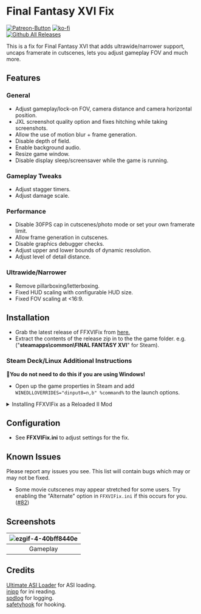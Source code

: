 # Final Fantasy XVI Fix
[![Patreon-Button](https://github.com/user-attachments/assets/4f074cf5-3a94-4fe8-b915-35270f762b72)](https://www.patreon.com/Wintermance) [![ko-fi](https://ko-fi.com/img/githubbutton_sm.svg)](https://ko-fi.com/W7W01UAI9)<br />
[![Github All Releases](https://img.shields.io/github/downloads/Lyall/FFXVIFix/total.svg)](https://github.com/Lyall/FFXVIFix/releases)

This is a fix for Final Fantasy XVI that adds ultrawide/narrower support, uncaps framerate in cutscenes, lets you adjust gameplay FOV and much more.

## Features
### General
- Adjust gameplay/lock-on FOV, camera distance and camera horizontal position.
- JXL screenshot quality option and fixes hitching while taking screenshots.
- Allow the use of motion blur + frame generation.
- Disable depth of field.
- Enable background audio.
- Resize game window.
- Disable display sleep/screensaver while the game is running.

### Gameplay Tweaks
- Adjust stagger timers.
- Adjust damage scale.

### Performance
- Disable 30FPS cap in cutscenes/photo mode or set your own framerate limit.
- Allow frame generation in cutscenes.
- Disable graphics debugger checks.
- Adjust upper and lower bounds of dynamic resolution.
- Adjust level of detail distance.
 
### Ultrawide/Narrower
- Remove pillarboxing/letterboxing.
- Fixed HUD scaling with configurable HUD size.
- Fixed FOV scaling at <16:9.

## Installation
- Grab the latest release of FFXVIFix from [here.](https://github.com/Lyall/FFXVIFix/releases)
- Extract the contents of the release zip in to the the game folder. e.g. ("**steamapps\common\FINAL FANTASY XVI**" for Steam).

### Steam Deck/Linux Additional Instructions
🚩**You do not need to do this if you are using Windows!**
- Open up the game properties in Steam and add `WINEDLLOVERRIDES="dinput8=n,b" %command%` to the launch options.

<details>
<summary>Installing FFXVIFix as a Reloaded II Mod</summary>
  
*This applies to both Windows and Steam Deck/Linux*

Before starting, make sure to **delete any FFXVIFix files** inside of the game's files **if you have already have used this fix** previously (*FFXVIFix.ini*, *FFXVIFix.asi* and *dinput8.dll*)

To make sure FFXVIFix loads alongside any Reloaded II mods you are using, follow these steps:

- Download the file marked `FFXVIFix_Reloaded-II.zip` from the the latest release.

- Click "Download Mods" in Reloaded-II, then drag and drop `FFXVIFix_Reloaded-II.zip` onto the window. (Alternatively: [Manual Install](https://reloaded-project.github.io/Reloaded-II/QuickStart/))

- Enable it in your `Reloaded-II` mod list.
- You should now be able to start the game and see both FFXVIFix and Reloaded II mods working.

</details>

## Configuration
- See **FFXVIFix.ini** to adjust settings for the fix.

## Known Issues
Please report any issues you see.
This list will contain bugs which may or may not be fixed.

- Some movie cutscenes may appear stretched for some users. Try enabling the "Alternate" option in `FFXVIFix.ini` if this occurs for you. ([#82](https://github.com/Lyall/FFXVIFix/issues/82))

## Screenshots
| ![ezgif-4-40bff8440e](https://github.com/user-attachments/assets/74416ddf-43fe-4607-b608-c2e499cbe78b) |
|:--:|
| Gameplay |

## Credits
[Ultimate ASI Loader](https://github.com/ThirteenAG/Ultimate-ASI-Loader) for ASI loading. <br />
[inipp](https://github.com/mcmtroffaes/inipp) for ini reading. <br />
[spdlog](https://github.com/gabime/spdlog) for logging. <br />
[safetyhook](https://github.com/cursey/safetyhook) for hooking.
